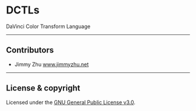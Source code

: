 # DCTLs
DaVinci Color Transform Language

-----

## Contributors

- Jimmy Zhu www.jimmyzhu.net

---

## License & copyright
Licensed under the [GNU General Public License v3.0](LICENSE).

